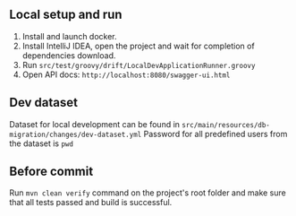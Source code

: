 ## Local setup and run

1. Install and launch docker. 
2. Install IntelliJ IDEA, open the project and wait for completion of dependencies download.
3. Run `src/test/groovy/drift/LocalDevApplicationRunner.groovy`
4. Open API docs: `http://localhost:8080/swagger-ui.html`

## Dev dataset

Dataset for local development can be found in `src/main/resources/db-migration/changes/dev-dataset.yml`
Password for all predefined users from the dataset is `pwd`

## Before commit

Run `mvn clean verify` command on the project's root folder and make sure that all tests passed and build is successful.